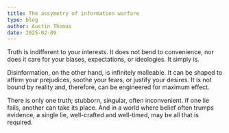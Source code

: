 ```yaml
---
title: The assymetry of information warfare
type: blog
author: Austin Thomas
date: 2025-02-09
---
```

Truth is indifferent to your interests. It does not bend to convenience, nor does it care for your biases, expectations, or ideologies. It simply is.

Disinformation, on the other hand, is infinitely malleable. It can be shaped to affirm your prejudices, soothe your fears, or justify your desires. It is not bound by reality and, therefore, can be engineered for maximum effect.

There is only one truth; stubborn, singular, often inconvenient. If one lie fails, another can take its place. And in a world where belief often trumps evidence, a single lie, well-crafted and well-timed, may be all that is required.
